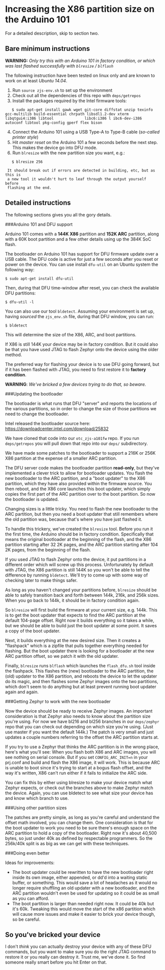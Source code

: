 Increasing the X86 partition size on the Arduino 101
====================================================

For a detailed description, skip to section two.

Bare minimum instructions
-------------------------
**WARNING:** *Only try this with an Arduino 101 in factory condition, or which was last
   flashed successfully with ```blresize``` / ```blflash```*

The following instruction have been tested on linux only and are known to work on at least
*Ubuntu 14.04*.

1. Run ```source zjs-env.sh``` to set up the environment
2. Check out all the dependencies of this repo with ```deps/getrepos```
3. Install the packages required by the Intel firmware tools:
```
   $ sudo apt-get install gawk wget git-core diffstat unzip texinfo gcc-multilib build-essential chrpath libsdl1.2-dev xterm libqtgui4:i386 libtool              libc6:i386 l ibc6-dev-i386 autoconf libtool pkg-config gperf flex bison
```
4. Connect the Arduino 101 using a USB Type-A to Type-B cable (*so-called printer style*)
5. Hit *master reset* on the Arduino 101 a few seconds before the next step. This makes the
   device go into DFU mode.
6. Run ```blresize``` with the new partition size you want, e.g.:
```
   $ blresize 256
```
     It should break out if errors are detected in building, etc, but as this is
     a new tool it wouldn't hurt to leaf through the output yourself before
     flashing at the end.


Detailed instructions
---------------------
The following sections gives you all the gory details.

###Arduino 101 and DFU support

Arduino 101 comes with a **144K X86** partition and **152K ARC** partition, along with
a 60K boot partition and a few other details using up the 384K SoC flash.

The bootloader on Arduino 101 has support for DFU firmware update over a USB
cable. The DFU code is active for just a few seconds after you reset or
power on the device. You can use install ```dfu-util``` on an Ubuntu system the following way:
```
$ sudo apt-get install dfu-util
```

Then, during that DFU time-window after reset, you can check the available DFU
partitions:
```
$ dfu-util -l
```

You can also use our tool ```bldetect```. Assuming your environment is set up, having
*sourced* the ```zjs_env.sh``` file, during that DFU window, you can run:
```
$ bldetect
```

This will determine the size of the X86, ARC, and boot partitions.

If X86 is still 144K your device may be in factory condition. But it could also
be that you have used JTAG to flash Zephyr onto the device using the older
method.

The preferred way for flashing your device is to use DFU going forward, but
if it has been flashed with JTAG, you need to first restore it to **factory
condition**.

**WARNING**: *We've bricked a few devices trying to do that, so beware.*

###Updating the bootloader

The bootloader is what runs that DFU "server" and reports the locations of the
various partitions, so in order to change the size of those partitions we need
to change the bootloader.

Intel released the bootloader source here:
https://downloadcenter.intel.com/download/25832

We have cloned that code into our ```otc_zjs-a101fw``` repo. If you run
```deps/getrepos``` you will pull down that repo into our ```deps/``` subdirectory.

We have made some patches to the bootloader to support a 216K or 256K X86
partition at the expense of a smaller ARC partition.

The DFU server code makes the bootloader partition **read-only**, but they've
implemented a clever trick to allow for bootloader updates. You flash the new
bootloader to the ARC partition, and a "boot updater" to the X86 partition,
which they have also provided within the firmware source. You then reboot, and
the X86 core launches this boot updater, which simply copies the first part of
the ARC partition over to the boot partition. So now the bootloader is updated.

Changing sizes is a little tricky. You need to flash the new bootloader to the
ARC partition, but then you need a boot updater that still remembers where the
old partition was, because that's where you have just flashed it.

To handle this trickery, we've created the ```blresize``` tool. Before you run it the
first time, the Arduino should be in factory condition. Specifically that means
the original bootloader at the beginning of the flash, and the X86 partition
starting after 32 2K pages, and the ARC partition starting after 104 2K pages,
from the beginning of the flash.

If you used JTAG to flash Zephyr onto the
device, it put partitions in a different order which will screw
up this process. Unfortunately by default with JTAG, the X86 partition is still 144K so
you won't be able to tell the difference by running ```bldetect```. We'll try to come
up with some way of checking later to make things safer.

As long as you haven't changed your partitions before, ```blresize``` should be able
to safely transition back and forth between 144k, 216k, and 256k sizes. When
you go back to 144k, it should be in factory condition again.

So ```blresize``` will first build the firmware at your current size, e.g. 144k. This
is to get the boot updater that expects to find the ARC partition at the default
104-page offset. Right now it builds everything so it takes a while, but we
should be able to build just the boot updater at some point. It saves a copy of
the boot updater.

Next, it builds everything at the new desired size. Then it creates a
"flashpack" which is a zipfile that pulls together everything needed for
flashing. But the boot updater there is looking for a bootloader at the new
ARC partition offset, so we patch it with the old updater.

Finally, ```blresize``` runs ```blflash``` which launches the ```flash_dfu.sh```
tool inside the flashpack. This flashes the (new) bootloader to the ARC partition, the (old)
updater to the X86 partition, and reboots the device to let the updater do its
magic, and then flashes some Zephyr images onto the two partitions, which don't
seem to do anything but at least prevent running boot updater again and again.

###Getting Zephyr to work with the new bootloader

Now the device should be ready to receive Zephyr images. An important
consideration is that Zephyr also needs to know about the partition size you're
using. For now we have bl216 and bl256 branches in our ```deps/zephyr``` repo that
you can check out depending on which size you're using. (Just use master if you
want the default 144k.) The patch is very small and just updates a couple
numbers referring to the offset the ARC partition starts at.

If you try to use a Zephyr that thinks the ARC partition is in the wrong place,
here's what you'll see: When you flash both X86 and ARC images, you will see
nothing on serial console. But if you set ```CONFIG_ARC_INIT=n``` in your prj.conf
and build and flash the X86 image, it will work. This is because ARC is unable
to boot since it's trying to start at a bogus flash offset, and the way it's
written, X86 can't run either if it fails to initialize the ARC side.

You can fix this by either using blresize to make your device match what Zephyr
expects, or check out the branches above to make Zephyr match the device. Again,
you can use bldetect to see what size your device has and know which branch to
use.

###Using other partition sizes

The patches are pretty simple, as long as you're careful and understand the
offset math involved, you can change them. One consideration is that for the
boot updater to work you need to be sure there's enough space on the ARC
partition to hold a copy of the bootloader. Right now it's about 40,500 bytes,
so just under 40k as defined by respectable programmers. So the 256k/40k split
is as big as we can get with these techniques.

###Doing even better

Ideas for improvements:

- The boot updater could be rewritten to have the new bootloader right inside
its own image, either appended, or dd'd into a waiting static buffer, or
something. This would save a lot of headaches as it would no longer require
shuffling an old updater with a new bootloader, and the ARC partition wouldn't
even be used for updating so it could be as small as you can afford.
- The boot partition is larger than needed right now. It could be 40k but it's
60k. Tweaking this would move the start of the x86 partition which will cause
more issues and make it easier to brick your device though, so be careful.

So you've bricked your device
-----------------------------
I don't *think* you can actually destroy your device with any of these DFU
commands, but you want to make sure you do the right JTAG command to restore it
or you really can destroy it. Trust me, we've done it. So find someone really
smart before you hit Enter on that.

